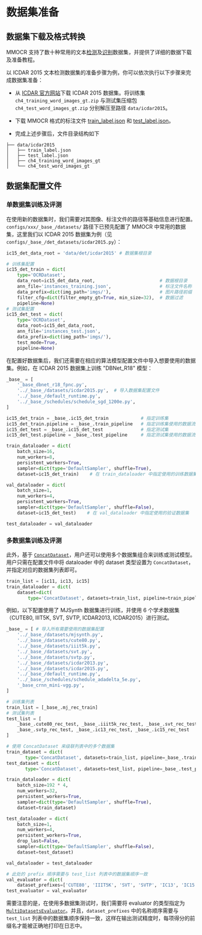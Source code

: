 # 数据集准备

## 数据集下载及格式转换

MMOCR 支持了数十种常用的文本[检测](../data_prepare/det.md)及[识别](../data_prepare/recog.md)数据集，并提供了详细的数据下载及准备教程。

以 ICDAR 2015 文本检测数据集的准备步骤为例，你可以依次执行以下步骤来完成数据集准备：

- 从 [ICDAR 官方网站](https://rrc.cvc.uab.es/?ch=4&com=downloads)下载 ICDAR 2015 数据集。将训练集`ch4_training_word_images_gt.zip` 与测试集压缩包`ch4_test_word_images_gt.zip` 分别解压至路径 `data/icdar2015`。

- 下载 MMOCR 格式的标注文件 [train_label.json](#需要上传并更新链接) 和 [test_label.json](#需要上传并更新链接)。

- 完成上述步骤后，文件目录结构如下

```text
├── data/icdar2015
│   ├── train_label.json
│   ├── test_label.json
│   ├── ch4_training_word_images_gt
│   └── ch4_test_word_images_gt
```

## 数据集配置文件

### 单数据集训练及评测

在使用新的数据集时，我们需要对其图像、标注文件的路径等基础信息进行配置。`configs/xxx/_base_/datasets/` 路径下已预先配置了 MMOCR 中常用的数据集，这里我们以 ICDAR 2015 数据集为例（见 `configs/_base_/det_datasets/icdar2015.py`）：

```Python
ic15_det_data_root = 'data/det/icdar2015' # 数据集根目录

# 训练集配置
ic15_det_train = dict(
    type='OCRDataset',
    data_root=ic15_det_data_root,                        # 数据根目录
    ann_file='instances_training.json',                  # 标注文件名称
    data_prefix=dict(img_path='imgs/'),                  # 图片路径前缀
    filter_cfg=dict(filter_empty_gt=True, min_size=32),  # 数据过滤
    pipeline=None)
# 测试集配置
ic15_det_test = dict(
    type='OCRDataset',
    data_root=ic15_det_data_root,
    ann_file='instances_test.json',
    data_prefix=dict(img_path='imgs/'),
    test_mode=True,
    pipeline=None)
```

在配置好数据集后，我们还需要在相应的算法模型配置文件中导入想要使用的数据集。例如，在 ICDAR 2015 数据集上训练 "DBNet_R18" 模型：

```Python
_base_ = [
    '_base_dbnet_r18_fpnc.py',
    '../_base_/datasets/icdar2015.py',  # 导入数据集配置文件
    '../_base_/default_runtime.py',
    '../_base_/schedules/schedule_sgd_1200e.py',
]

ic15_det_train = _base_.ic15_det_train            # 指定训练集
ic15_det_train.pipeline = _base_.train_pipeline   # 指定训练集使用的数据流水线
ic15_det_test = _base_.ic15_det_test              # 指定测试集
ic15_det_test.pipeline = _base_.test_pipeline     # 指定测试集使用的数据流水线

train_dataloader = dict(
    batch_size=16,
    num_workers=8,
    persistent_workers=True,
    sampler=dict(type='DefaultSampler', shuffle=True),
    dataset=ic15_det_train)    # 在 train_dataloader 中指定使用的训练数据集

val_dataloader = dict(
    batch_size=1,
    num_workers=4,
    persistent_workers=True,
    sampler=dict(type='DefaultSampler', shuffle=False),
    dataset=ic15_det_test)    # 在 val_dataloader 中指定使用的验证数据集

test_dataloader = val_dataloader
```

### 多数据集训练及评测

此外，基于 [`ConcatDataset`](mmocr.datasets.ConcatDataset)，用户还可以使用多个数据集组合来训练或测试模型。用户只需在配置文件中将 dataloader 中的 dataset 类型设置为 `ConcatDataset`，并指定对应的数据集列表即可。

```Python
train_list = [ic11, ic13, ic15]
train_dataloader = dict(
    dataset=dict(
        type='ConcatDataset', datasets=train_list, pipeline=train_pipeline))
```

例如，以下配置使用了 MJSynth 数据集进行训练，并使用 6 个学术数据集（CUTE80, IIIT5K, SVT, SVTP, ICDAR2013, ICDAR2015）进行测试。

```Python
_base_ = [ # 导入所有需要使用的数据集配置
    '../_base_/datasets/mjsynth.py',
    '../_base_/datasets/cute80.py',
    '../_base_/datasets/iiit5k.py',
    '../_base_/datasets/svt.py',
    '../_base_/datasets/svtp.py',
    '../_base_/datasets/icdar2013.py',
    '../_base_/datasets/icdar2015.py',
    '../_base_/default_runtime.py',
    '../_base_/schedules/schedule_adadelta_5e.py',
    '_base_crnn_mini-vgg.py',
]

# 训练集列表
train_list = [_base_.mj_rec_train]
# 测试集列表
test_list = [
    _base_.cute80_rec_test, _base_.iiit5k_rec_test, _base_.svt_rec_test,
    _base_.svtp_rec_test, _base_.ic13_rec_test, _base_.ic15_rec_test
]

# 使用 ConcatDataset 来级联列表中的多个数据集
train_dataset = dict(
       type='ConcatDataset', datasets=train_list, pipeline=_base_.train_pipeline)
test_dataset = dict(
       type='ConcatDataset', datasets=test_list, pipeline=_base_.test_pipeline)

train_dataloader = dict(
    batch_size=192 * 4,
    num_workers=32,
    persistent_workers=True,
    sampler=dict(type='DefaultSampler', shuffle=True),
    dataset=train_dataset)

test_dataloader = dict(
    batch_size=1,
    num_workers=4,
    persistent_workers=True,
    drop_last=False,
    sampler=dict(type='DefaultSampler', shuffle=False),
    dataset=test_dataset)

val_dataloader = test_dataloader

# 此处的 prefix 顺序需要与 test_list 列表中的数据集顺序一致
val_evaluator = dict(
    dataset_prefixes=['CUTE80', 'IIIT5K', 'SVT', 'SVTP', 'IC13', 'IC15'])
test_evaluator = val_evaluator
```

需要注意的是，在使用多数据集测试时，我们需要将 evaluator 的类型指定为 [`MultiDatasetsEvaluator`](mmocr.evaluation.MultiDatasetsEvaluator)。并且，`dataset_prefixes` 中的名称顺序需要与 `test_list` 列表中的数据集顺序保持一致，这样在输出测试精度时，每项得分的前缀名才能被正确地打印在日志中。
